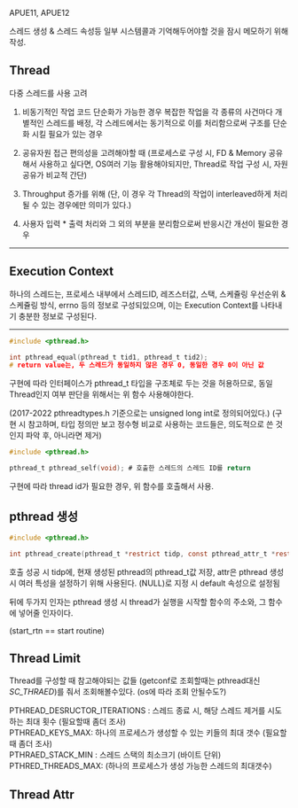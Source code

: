 APUE11, APUE12 

스레드 생성 & 스레드 속성등 일부 시스템콜과 기억해두어야할 것을 잠시 메모하기 위해 작성. 

## Thread 
다중 스레드를 사용 고려 

1. 비동기적인 작업 코드 단순화가 가능한 경우 
   복잡한 작업을 각 종류의 사건마다 개별적인 스레드를 배정, 각 스레드에서는 동기적으로 이를 처리함으로써 구조를 단순화 시킬 필요가 있는 경우

2. 공유자원 접근 편의성을 고려해야할 때
   (프로세스로 구성 시, FD & Memory 공유해서 사용하고 싶다면, OS여러 기능 활용해야되지만, Thread로 작업 구성 시, 자원 공유가 비교적 간단)

3. Throughput 증가를 위해 
   (단, 이 경우 각 Thread의 작업이 interleaved하게 처리될 수 있는 경우에만 의미가 있다.)

4. 사용자 입력 * 출력 처리와 그 외의 부분을 분리함으로써 반응시간 개선이 필요한 경우

---

## Execution Context

하나의 스레드는, 프로세스 내부에서 스레드ID, 레즈스터값, 스택, 스케쥴링 우선순위 & 스케쥴링 방식, errno 등의 정보로 구성되있으며,
이는 Execution Context를 나타내기 충분한 정보로 구성된다.

---

```c
#include <pthread.h>

int pthread_equal(pthread_t tid1, pthread_t tid2); 
# return value는, 두 스레드가 동일하지 않은 경우 0, 동일한 경우 0이 아닌 값
```

구현에 따라 인터페이스가 pthread_t 타입을 구조체로 두는 것을 허용하므로, 
동일 Thread인지 여부 판단을 위해서는 위 함수 사용해야한다.

(2017-2022 pthreadtypes.h 기준으로는 unsigned long int로 정의되어있다.) 
(구현 시 참고하며, 타입 정의만 보고 정수형 비교로 사용하는 코드들은, 의도적으로 쓴 것인지 파악 후, 아니라면 제거)

```c
#include <pthread.h>

pthread_t pthread_self(void); # 호출한 스레드의 스레드 ID를 return
```
구현에 따라 thread id가 필요한 경우, 위 함수를 호출해서 사용.


## pthread 생성

```c
#include <pthread.h>

int pthread_create(pthread_t *restrict tidp, const pthread_attr_t *restrict attr, void* *(start_rtn)(void*), void *resrcit arg); # 성공 시 0, 실패 시 errno
```

호출 성공 시 tidp에, 현재 생성된 pthread의 pthread_t값 저장, attr은 pthread 생성 시 여러 특성을 설정하기 위해 사용된다. (NULL)로 지정 시 default 속성으로 설정됨

뒤에 두가지 인자는 pthread 생성 시 thread가 실행을 시작할 함수의 주소와, 그 함수에 넣어줄 인자이다. 

(start_rtn == start routine)


## Thread Limit 

Thread를 구성할 때 참고해야되는 값들 (getconf로 조회할때는 pthread대신 _SC_THRAED_)를 줘서 조회해볼수있다. (os에 따라 조회 안될수도?)

PTHREAD_DESRUCTOR_ITERATIONS : 스레드 종료 시, 해당 스레드 제거를 시도하는 최대 횟수 (필요할때 좀더 조사)  
PTHREAD_KEYS_MAX: 하나의 프로세스가 생성할 수 있는 키들의 최대 갯수   (필요할때 좀더 조사)  
PTHRAED_STACK_MIN : 스레드 스택의 최소크기 (바이트 단위)
PTHRED_THREADS_MAX: (하나의 프로세스가 생성 가능한 스레드의 최대갯수)


## Thread Attr
